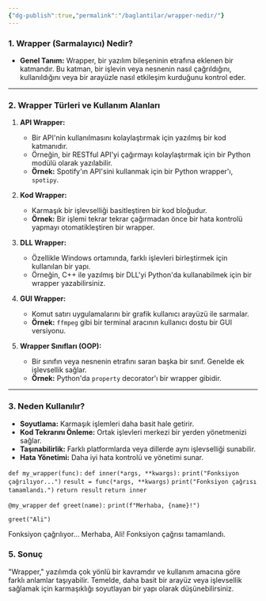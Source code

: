 ```yaml
---
{"dg-publish":true,"permalink":"/baglantilar/wrapper-nedir/"}
---
```


### 1. **Wrapper (Sarmalayıcı) Nedir?**

- **Genel Tanım:** Wrapper, bir yazılım bileşeninin etrafına eklenen bir katmandır. Bu katman, bir işlevin veya nesnenin nasıl çağrıldığını, kullanıldığını veya bir arayüzle nasıl etkileşim kurduğunu kontrol eder.

---

### 2. **Wrapper Türleri ve Kullanım Alanları**

1. **API Wrapper:**
    
    - Bir API'nin kullanılmasını kolaylaştırmak için yazılmış bir kod katmanıdır.
    - Örneğin, bir RESTful API'yi çağırmayı kolaylaştırmak için bir Python modülü olarak yazılabilir.
    - **Örnek:** Spotify'ın API'sini kullanmak için bir Python wrapper'ı, `spotipy`.
2. **Kod Wrapper:**
    
    - Karmaşık bir işlevselliği basitleştiren bir kod bloğudur.
    - **Örnek:** Bir işlemi tekrar tekrar çağırmadan önce bir hata kontrolü yapmayı otomatikleştiren bir wrapper.
3. **DLL Wrapper:**
    
    - Özellikle Windows ortamında, farklı işlevleri birleştirmek için kullanılan bir yapı.
    - Örneğin, C++ ile yazılmış bir DLL'yi Python'da kullanabilmek için bir wrapper yazabilirsiniz.
4. **GUI Wrapper:**
    
    - Komut satırı uygulamalarını bir grafik kullanıcı arayüzü ile sarmalar.
    - **Örnek:** `ffmpeg` gibi bir terminal aracının kullanıcı dostu bir GUI versiyonu.
5. **Wrapper Sınıfları (OOP):**
    
    - Bir sınıfın veya nesnenin etrafını saran başka bir sınıf. Genelde ek işlevsellik sağlar.
    - **Örnek:** Python'da `property` decorator'ı bir wrapper gibidir.

---

### 3. **Neden Kullanılır?**

- **Soyutlama:** Karmaşık işlemleri daha basit hale getirir.
- **Kod Tekrarını Önleme:** Ortak işlevleri merkezi bir yerden yönetmenizi sağlar.
- **Taşınabilirlik:** Farklı platformlarda veya dillerde aynı işlevselliği sunabilir.
- **Hata Yönetimi:** Daha iyi hata kontrolü ve yönetimi sunar.



`def my_wrapper(func):`
    `def inner(*args, **kwargs):`
        `print("Fonksiyon çağrılıyor...")`
        `result = func(*args, **kwargs)`
        `print("Fonksiyon çağrısı tamamlandı.")`
        `return result`
    `return inner`

`@my_wrapper`
`def greet(name):`
    `print(f"Merhaba, {name}!")`

`greet("Ali")`

Fonksiyon çağrılıyor... 
Merhaba, Ali! 
Fonksiyon çağrısı tamamlandı.


### 5. **Sonuç**

"Wrapper," yazılımda çok yönlü bir kavramdır ve kullanım amacına göre farklı anlamlar taşıyabilir. Temelde, daha basit bir arayüz veya işlevsellik sağlamak için karmaşıklığı soyutlayan bir yapı olarak düşünebilirsiniz.
